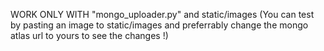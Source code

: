 WORK ONLY WITH "mongo_uploader.py" and static/images 
(You can test by pasting an image to static/images and preferrably change the mongo atlas url to yours to see the changes !)
